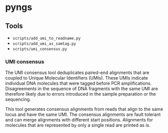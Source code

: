 pyngs
=====

Tools
-----

* `scripts/add_umi_to_readname.py`
* `scripts/add_umi_as_samtag.py`
* `scripts/umi_consensus.py`

### UMI consensus

The UMI consensus tool deduplicates paired-end alignments that are coupled
to Unique Molecular Identifiers (UMIs). These UMIs indicate individual DNA
molecules that were tagged before PCR amplifications. Disagreements in the
sequence of DNA fragments with the same UMI are therefore likely due to
errors introduced in the sample preparation or the sequencing.

This tool generates consensus alignments from reads that align to the same
locus and have the same UMI. The consensus alignments are fault tolerant and
can merge alignments with different start positions. Alignments for molecules
that are represented by only a single read are printed as is.

